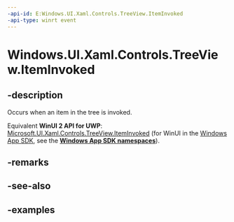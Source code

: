 ```yaml
---
-api-id: E:Windows.UI.Xaml.Controls.TreeView.ItemInvoked
-api-type: winrt event
---
```


<!-- Event syntax.
public event TypedEventHandler ItemInvoked<TreeView, TreeViewItemInvokedEventArgs>
-->

# Windows.UI.Xaml.Controls.TreeView.ItemInvoked

## -description

Occurs when an item in the tree is invoked.

Equivalent **WinUI 2 API for UWP**: [Microsoft.UI.Xaml.Controls.TreeView.ItemInvoked](/windows/winui/api/microsoft.ui.xaml.controls.treeview.iteminvoked) (for WinUI in the [Windows App SDK](/windows/apps/windows-app-sdk/), see the **[Windows App SDK namespaces](/windows/windows-app-sdk/api/winrt/)**).

## -remarks

## -see-also

## -examples

